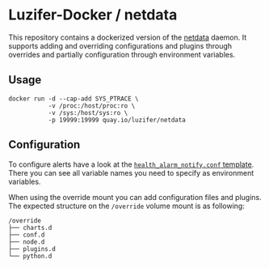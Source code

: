 # Luzifer-Docker / netdata

This repository contains a dockerized version of the [netdata](https://github.com/firehol/netdata) daemon. It supports adding and overriding configurations and plugins through overrides and partially configuration through environment variables.

## Usage

```
docker run -d --cap-add SYS_PTRACE \
           -v /proc:/host/proc:ro \
           -v /sys:/host/sys:ro \
           -p 19999:19999 quay.io/luzifer/netdata
```

## Configuration

To configure alerts have a look at the [`health_alarm_notify.conf` template](templates/health_alarm_notify.conf). There you can see all variable names you need to specify as environment variables.

When using the override mount you can add configuration files and plugins. The expected structure on the `/override` volume mount is as following:

```
/override
├── charts.d
├── conf.d
├── node.d
├── plugins.d
└── python.d
```

